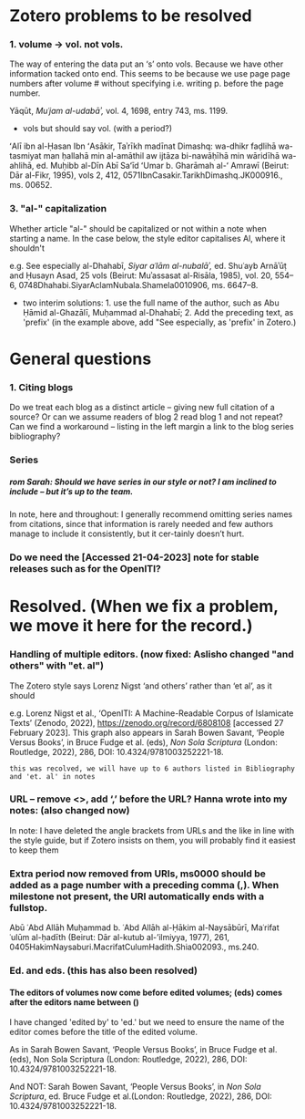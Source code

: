 # Zotero problems to be resolved




### 1. volume -> vol. not vols.

The way of entering the data put an ‘s’ onto vols. Because we have other information tacked onto end. This seems to be because we use page page numbers after volume # without specifying i.e. writing p. before the page number. 

Yāqūt, _Muʿjam al-udabāʾ,_ vol. 4, 1698, entry 743, ms. 1199.

 - vols but should say vol. (with a period?)
 
ʻAlī ibn al-Ḥasan Ibn ʻAsākir, Taʾrīkh madīnat Dimashq: wa-dhikr faḍlihā wa-tasmiyat man ḥallahā min al-amāthil aw ijtāza bi-nawāḥīhā min wāridīhā wa-ahlihā, ed. Muḥibb al-Dīn Abī Saʻīd ʻUmar b. Gharāmah al-ʻ Amrawī (Beirut: Dār al-Fikr, 1995), vols 2, 412, 0571IbnCasakir.TarikhDimashq.JK000916., ms. 00652.

### 3. "al-" capitalization
Whether article "al-" should be capitalized or not within a note when starting a name. In the case below, the style editor capitalises Al, where it shouldn't

e.g. See especially al-Dhahabī, _Siyar aʿlām al-nubalāʾ,_ ed. Shuʿayb Arnāʾūṭ and Ḥusayn Asad, 25 vols (Beirut: Muʾassasat al-Risāla, 1985), vol. 20, 554–6, 0748Dhahabi.SiyarAclamNubala.Shamela0010906, ms. 6647–8.
- two interim solutions: 1. use the full name of the author, such as Abu Ḥāmid al-Ghazālī, Muḥammad al-Dhahabī; 2. Add the preceding text, as 'prefix' (in the example above, add "See especially, as 'prefix' in Zotero.)


 



# General questions

### 1. Citing blogs
Do we treat each blog as a distinct article – giving new full citation of a source? Or can we assume readers of blog 2 read blog 1 and not repeat? Can we find a workaround – listing in the left margin a link to the blog series bibliography?

### Series
##### rom Sarah: Should we have series in our style or not? I am inclined to include – but it’s up to the team. 
In note, here and throughout: I generally recommend omitting series names from citations, since that information is rarely needed and few authors manage to include it consistently, but it cer-tainly doesn’t hurt.

### Do we need the [Accessed 21-04-2023] note for stable releases such as for the OpenITI?


# Resolved. (When we fix a problem, we move it here for the record.)

###	Handling of multiple editors. (now fixed: Aslisho changed "and others" with "et. al")

The Zotero style says Lorenz Nigst ‘and others’ rather than ‘et al’, as it should 

e.g. Lorenz Nigst et al., ‘OpenITI: A Machine-Readable Corpus of Islamicate Texts’ (Zenodo, 2022), https://zenodo.org/record/6808108 [accessed 27 February 2023].
This graph also appears in Sarah Bowen Savant, ‘People Versus Books’, in Bruce Fudge et al. (eds), _Non Sola Scriptura_ (London: Routledge, 2022), 286, DOI: 10.4324/9781003252221-18.

`this was recolved, we will have up to 6 authors listed in Bibliography and 'et. al' in notes`

### URL – remove <>, add ‘,’ before the URL? Hanna wrote into my notes: (also changed now)
In note: I have  deleted the angle brackets from URLs and the like in line with the style guide, but if Zotero insists on them, you will probably find it easiest to keep them

###  Extra period now removed from URIs, ms0000 should be added as a page number with a preceding comma (,). When milestone not present, the URI automatically ends with a fullstop.
Abū ʿAbd Allāh Muḥammad b. ʿAbd Allāh al-Ḥākim al-Naysābūrī, Maʿrifat ʿulūm al-ḥadīth (Beirut: Dār al-kutub al-’ilmiyya, 1977), 261, 0405HakimNaysaburi.MacrifatCulumHadith.Shia002093., ms.240.

###  Ed. and eds. (this has also been resolved)
#### The editors of volumes now come before edited volumes; (eds) comes after the editors name between ()

I have changed 'edited by' to 'ed.' but we need to ensure the name of the editor  comes before the title of the edited volume. 

As in Sarah Bowen Savant, ‘People Versus Books’, in Bruce Fudge et al. (eds), Non Sola Scriptura (London: Routledge, 2022), 286, DOI: 10.4324/9781003252221-18.

And NOT: Sarah Bowen Savant, ‘People Versus Books’, in  _Non Sola Scriptura_, ed. Bruce Fudge et al.(London: Routledge, 2022), 286, DOI: 10.4324/9781003252221-18.